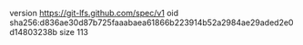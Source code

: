 version https://git-lfs.github.com/spec/v1
oid sha256:d836ae30d87b725faaabaea61866b223914b52a2984ae29aded2e0d14803238b
size 113

